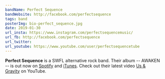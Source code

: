 ```yaml
---
bandName: Perfect Sequence
bandWebsite: http://facebook.com/perfectsequence
tags: band
posterImg: bio-perfect_sequence.jpg
date: 2019-01-30
url_insta: https://www.instagram.com/perfectsequencemusic/
url_fb: http://facebook.com/perfectsequence
url_twitter:
url_youtube: https://www.youtube.com/user/perfectsequencetube
---
```

**Perfect Sequence** is a SWFL alternative rock band. 
Their album -- AWAKEN -- is out now on
[Spotify](https://open.spotify.com/album/5fj6uMRxFcqpqJR6tbAmlO)
and [iTunes](https://itunes.apple.com/us/album/awaken/1328734088). Check out their 
latest video [Us & Gravity](https://www.youtube.com/watch?v=kWukKTo9zAY) on YouTube.